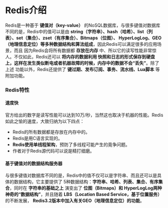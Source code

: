 Redis介绍
=================================================================
Redis是一种基于 **键值对（key-value）** 的NoSQL数据库，与很多键值对数据库不同的是，Redis中的值可以是由
**string（字符串）、hash（哈希）、list（列表）、set（集合）、zset（有序集合）、Bitmaps（位图）、
HyperLogLog、GEO（地理信息定位）等多种数据结构和算法组成**，因此Redis可以满足很多的应用场景，而且
因为Redis会将所有数据都 **存放在内存** 中、所以它的读写性能非常惊人。不仅如此，Redis还可以 **将内存的数据利用
快照和日志的形式保存到硬盘上，这样在发生类似断电或者机器故障的时候，内存中的数据不会“丢失”**。除了上述
功能以外，Redis还提供了 **键过期、发布订阅、事务、流水线、Lua脚本** 等附加功能。

### Redis特性

#### 速度快
官方给出的数字是读写性能可以达到10万/秒，当然这也取决于机器的性能。Redis如此之愉的速度，大致归纳为以下四点：
+ Redis的所有数据都是存放在内存中的。
+ Redis是用C语言实现的。
+ **Redis使用单线程架构**，预防了多线程可能产生的竟争问题。
+ 作者对于Redis源代码可以说是精打细磨。

#### 基于键值对的数据结构服务器
与很多键值对数据库不同的是，Redis中的值不仅可以是字符串、而且还可以是具体的数据结构，它主要提供了
5种数据结构：**字符串、哈希、列表、集合、有序集合**，同时在 **字符串的基础之上** 演变出了 **位图（Bitmaps）和
HyperLogLog两种神奇的“数据结构”**，并且随着 **LBS（Location Based Service，基于位置服务）** 的不断发展，
**Redis3.2版本中加入有关GEO（地理信息定位）的功能**。
